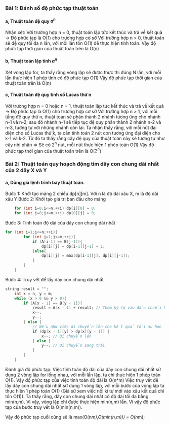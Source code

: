 ### Bài 1: Đánh số độ phức tạp thuật toán

#### a, Thuật toán đệ quy $a^n$

Nhận xét:
Với trường hợp n = 0, thuật toán lập tức kết thúc và trả về kết quả -> Độ phức tạp là O(1) cho trường hợp cơ sở
Với trường hợp n > 0, thuật toán sẽ đệ quy tối đa n lần, với mỗi lần tốn O(1) để thực hiện tính toán.
Vậy độ phức tạp thời gian của thuật toán trên là O(n)

#### b, Thuật toán lặp tính $a^n$

Xét vòng lặp for, ta thấy rằng vòng lặp sẽ được thực thi đúng N lần, với mỗi lần thực hiện 1 phép tính có độ phức tạp O(1)
Vậy độ phức tạp thời gian của thuật toán trên là O(n)

#### c, Thuật toán đệ quy tính số Lucas thứ n

Với trường hợp n = 0 hoặc n = 1, thuật toán lập tức kết thúc và trả về kết quả -> Độ phức tạp là O(1) cho trường hợp cơ sở
Với trường hợp n > 1, với mỗi tầng đệ quy thứ n, thuật toán sẽ phân thành 2 nhánh tương ứng cho nhánh n-1 và n-2, sau đó nhánh n-1 sẽ tiếp tục đệ quy phân thành 2 nhánh n-2 và n-3, tương tự với những nhánh còn lại.
Ta nhận thấy rằng, với mỗi nút đại diện cho số Lucas thứ k, ta cần tính toán 2 nút con tương ứng đại diện cho k-1 và k-2. Từ đó ta thấy rằng cây đệ quy của thuật toán này sẽ tương tự như cây nhị phân => Sẽ có $2^n$ nút, mỗi nút thực hiện 1 phép toán O(1)
Vậy độ phức tạp thời gian của thuật toán trên là O($2^n$)

### Bài 2: Thuật toán quy hoạch động tìm dãy con chung dài nhất của 2 dãy X và Y

#### a, Dùng giả lệnh trình bày thuật toán.

Bước 1: Khởi tạo mảng 2 chiều dp[n][m]. Với n là độ dài xâu X, m là độ dài xâu Y
Bước 2: Khởi tạo giá trị ban đầu cho mảng

```cpp
    for (int i=0;i<=n;++i) dp[i][0] = 0;
    for (int j=0;j<=m;++j) dp[0][j] = 0;
```

Bước 3: Tính toán độ dài của dãy con chung dài nhất

```cpp
for (int i=1;i<=n;++i){
        for (int j=1;j<=m;++j){
            if (A[i-1] == B[j-1]){
                dp[i][j] = dp[i-1][j-1] + 1;
            }else{
                dp[i][j] = max(dp[i-1][j], dp[i][j-1]);
            }
        }
    }
```

Bước 4: Truy vết để lấy dãy con chung dài nhất

```cpp
string result = "";
    int x = n, y = m;
    while (x > 0 && y > 0){
        if (A[x - 1] == B[y - 1]){
            result = A[x - 1] + result; // Thêm ký tự vào đầu chuỗi kết quả
            x--;
            y--;
        } else {
            // Nếu như việc di chuyển lên cho kết quả tối ưu hơn
            if (dp[x - 1][y] > dp[x][y - 1]) {
                x--; // Di chuyển lên
            } else {
                y--; // Di chuyển sang trái
            }
        }
    }
```

Đánh giá độ phức tạp:
Việc tính toán độ dài của dãy con chung dài nhất sử dụng 2 vòng lặp for lồng nhau, với mỗi lần lặp, ta chỉ thực hiện 1 phép toán O(1). Vậy độ phức tạp của việc tính toán độ dài là O(n\*m)
Việc truy vết để lấy dãy con chung dài nhất sử dụng 1 vòng lặp, với mỗi bước của vòng lặp ta thực hiện 1 phép toán O(1) (Giả sử xem việc nối kí tự mới vào xâu kết quả chỉ tốn O(1)). Ta thấy rằng, dãy con chung dài nhất có độ dài tối đa bằng min(n,m). Vì vậy, vòng lặp chỉ được thực hiện min(n,m) lần. Vì vậy độ phức tạp của bước truy vết là O(min(n,m)).

Vậy độ phức tạp cuối cũng sẽ là max(O(n*m),O(min(n,m))) = O(n*m);
